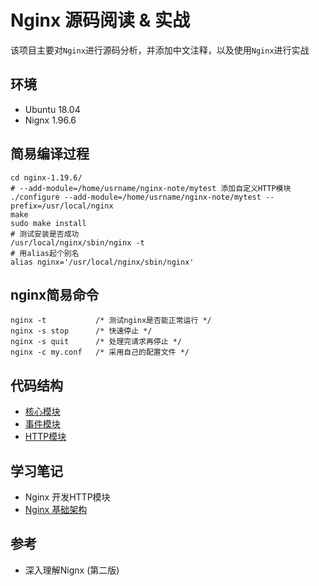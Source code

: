 # Nginx 源码阅读 & 实战

该项目主要对`Nginx`进行源码分析，并添加中文注释，以及使用`Nginx`进行实战

## 环境

- Ubuntu 18.04
- Nignx 1.96.6

## 简易编译过程

```shell
cd nginx-1.19.6/
# --add-module=/home/usrname/nginx-note/mytest 添加自定义HTTP模块
./configure --add-module=/home/usrname/nginx-note/mytest --prefix=/usr/local/nginx
make
sudo make install
# 测试安装是否成功
/usr/local/nginx/sbin/nginx -t
# 用alias起个别名
alias nginx='/usr/local/nginx/sbin/nginx'
```

## nginx简易命令

```shell
nginx -t           /* 测试nginx是否能正常运行 */
nginx -s stop      /* 快速停止 */
nginx -s quit      /* 处理完请求再停止 */
nginx -c my.conf   /* 采用自己的配置文件 */
```

## 代码结构

- [核心模块](src/core/Readme.md)
- [事件模块](src/event/Readme.md)
- [HTTP模块](./src/http)

## 学习笔记

- Nginx 开发HTTP模块
- [Nginx 基础架构](ngx-architecture.md)


## 参考

- 深入理解Nignx (第二版)